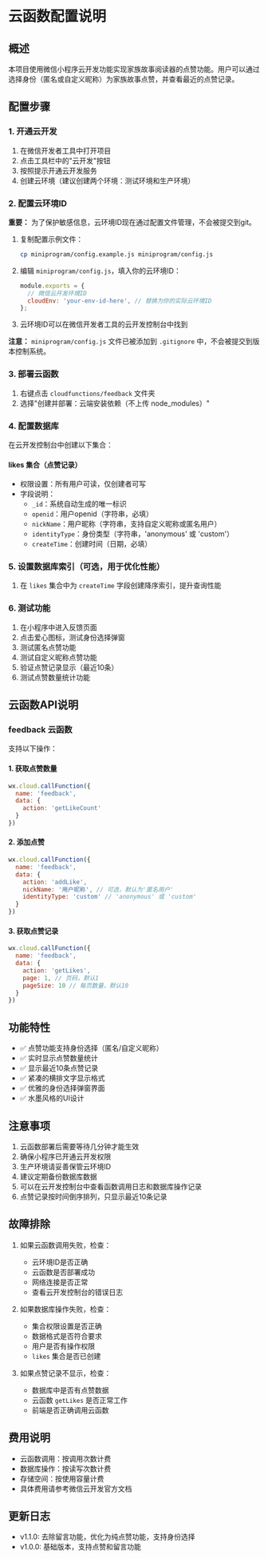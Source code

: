 # 云函数配置说明

## 概述
本项目使用微信小程序云开发功能实现家族故事阅读器的点赞功能。用户可以通过选择身份（匿名或自定义昵称）为家族故事点赞，并查看最近的点赞记录。

## 配置步骤

### 1. 开通云开发
1. 在微信开发者工具中打开项目
2. 点击工具栏中的"云开发"按钮
3. 按照提示开通云开发服务
4. 创建云环境（建议创建两个环境：测试环境和生产环境）

### 2. 配置云环境ID
**重要：** 为了保护敏感信息，云环境ID现在通过配置文件管理，不会被提交到git。

1. 复制配置示例文件：
   ```bash
   cp miniprogram/config.example.js miniprogram/config.js
   ```

2. 编辑 `miniprogram/config.js`，填入你的云环境ID：
   ```javascript
   module.exports = {
     // 微信云开发环境ID
     cloudEnv: 'your-env-id-here', // 替换为你的实际云环境ID
   };
   ```

3. 云环境ID可以在微信开发者工具的云开发控制台中找到

**注意：** `miniprogram/config.js` 文件已被添加到 `.gitignore` 中，不会被提交到版本控制系统。

### 3. 部署云函数
1. 右键点击 `cloudfunctions/feedback` 文件夹
2. 选择"创建并部署：云端安装依赖（不上传 node_modules）"

### 4. 配置数据库
在云开发控制台中创建以下集合：

#### likes 集合（点赞记录）
- 权限设置：所有用户可读，仅创建者可写
- 字段说明：
  - `_id`：系统自动生成的唯一标识
  - `openid`：用户openid（字符串，必填）
  - `nickName`：用户昵称（字符串，支持自定义昵称或匿名用户）
  - `identityType`：身份类型（字符串，'anonymous' 或 'custom'）
  - `createTime`：创建时间（日期，必填）

### 5. 设置数据库索引（可选，用于优化性能）
1. 在 `likes` 集合中为 `createTime` 字段创建降序索引，提升查询性能

### 6. 测试功能
1. 在小程序中进入反馈页面
2. 点击爱心图标，测试身份选择弹窗
3. 测试匿名点赞功能
4. 测试自定义昵称点赞功能
5. 验证点赞记录显示（最近10条）
6. 测试点赞数量统计功能

## 云函数API说明

### feedback 云函数
支持以下操作：

#### 1. 获取点赞数量
```javascript
wx.cloud.callFunction({
  name: 'feedback',
  data: {
    action: 'getLikeCount'
  }
})
```

#### 2. 添加点赞
```javascript
wx.cloud.callFunction({
  name: 'feedback',
  data: {
    action: 'addLike',
    nickName: '用户昵称', // 可选，默认为'匿名用户'
    identityType: 'custom' // 'anonymous' 或 'custom'
  }
})
```

#### 3. 获取点赞记录
```javascript
wx.cloud.callFunction({
  name: 'feedback',
  data: {
    action: 'getLikes',
    page: 1, // 页码，默认1
    pageSize: 10 // 每页数量，默认10
  }
})
```

## 功能特性
- ✅ 点赞功能支持身份选择（匿名/自定义昵称）
- ✅ 实时显示点赞数量统计
- ✅ 显示最近10条点赞记录
- ✅ 紧凑的横排文字显示格式
- ✅ 优雅的身份选择弹窗界面
- ✅ 水墨风格的UI设计

## 注意事项
1. 云函数部署后需要等待几分钟才能生效
2. 确保小程序已开通云开发权限
3. 生产环境请妥善保管云环境ID
4. 建议定期备份数据库数据
5. 可以在云开发控制台中查看函数调用日志和数据库操作记录
6. 点赞记录按时间倒序排列，只显示最近10条记录

## 故障排除
1. 如果云函数调用失败，检查：
   - 云环境ID是否正确
   - 云函数是否部署成功
   - 网络连接是否正常
   - 查看云开发控制台的错误日志

2. 如果数据库操作失败，检查：
   - 集合权限设置是否正确
   - 数据格式是否符合要求
   - 用户是否有操作权限
   - `likes` 集合是否已创建

3. 如果点赞记录不显示，检查：
   - 数据库中是否有点赞数据
   - 云函数 `getLikes` 是否正常工作
   - 前端是否正确调用云函数

## 费用说明
- 云函数调用：按调用次数计费
- 数据库操作：按读写次数计费
- 存储空间：按使用容量计费
- 具体费用请参考微信云开发官方文档

## 更新日志
- v1.1.0: 去除留言功能，优化为纯点赞功能，支持身份选择
- v1.0.0: 基础版本，支持点赞和留言功能
